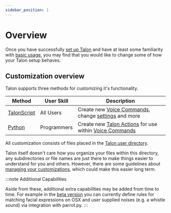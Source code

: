 ```yaml
---
sidebar_position: 1
---
```


# Overview

Once you have successfully [set up Talon](/docs/Resource%20Hub/Talon%20Installation/installation_guide.md)
and have at least some familiarity with [basic usage](/docs/Basic%20Usage/basic_usage.md), you may find that you would like to change some of how your Talon setup behaves.

## Customization overview

Talon supports three methods for customizing it's functionality.


| Method | User Skill              | Description | 
| ---------------- | ---------------------- | - | 
| [TalonScript](./TalonScript/talon-script.md)      | All Users | Create new [Voice Commands](./TalonScript/voice-commands.md), change [settings](./settings.md) and more | 
| [Python](./Python/api-functions.md)          | Programmers | Create new [Talon Actions](/docs/Resource%20Hub/terminology.md#talon-actions) for use within [Voice Commands](/docs/Resource%20Hub/terminology.md#voice-commands) | 



All customization consists of files placed in the [Talon user directory](/docs/Resource%20Hub/terminology.md#talon-user-directory). 

Talon itself doesn't care how you organize your files within this directory, any subdirectories or file names are just there to make things easier to understand for you and others.
However, there are some guidelines about [managing your customizations](./managing-customizations.md), which could make this easier long term.

:::note Additional Capabilities

Aside from these, additional extra capabilities may be added from time to time. For example in the [beta version](/docs/Resource%20Hub/terminology.md#beta-version) you can currently define rules for matching facial expressions on OSX and user supplied noises (e.g. a whistle sound) via integration with parrot.py.
:::

